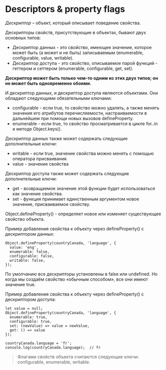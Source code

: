 # Descriptors & property flags

_Дескриптор_ – объект, который описывает поведение свойства.

Дескрипторы свойств, присутствующие в объектах, бывают двух основных типов:

* Дескриптор данных - это свойство, имеющее значение, которое может быть (а может и не быть) записываемым (enumerable, configurable, value, writable).
* Дескриптор доступа - это свойство, описываемое парой функций - геттером и сеттером (enumerable, configurable, get, set).

__Дескриптор может быть только чем-то одним из этих двух типов; он не может быть одновременно обоими.__

И дескриптор данных, и дескриптор доступа являются объектами. Они обладают следующими обязательными ключами:

* configurable - если true, то свойство можно удалять, а также менять значения его атрибутов перечисляемости, настраиваемости в дальнейшем при помощи новых вызовов defineProperty.
* enumerable - если true, то свойство просматривается в цикле for..in и методе Object.keys().

Дескриптор данных также может содержать следующие дополнительные ключи:

* writable - если true, значение свойства можно менять с помощью оператора присваивания.
* value - значение свойства

Дескриптор доступа также может содержать следующие дополнительные ключи:

* get - возвращаемое значение этой функции будет использоваться как значение свойства.
* set - функция принимает единственным аргументом новое значение, присваиваемое свойству.

Object.defineProperty() - определяет новое или изменяет существующее свойство объекта.

Пример добавления свойства к объекту через defineProperty() с дескриптором данных:

~~~
Object.defineProperty(countryCanada, 'language', {
  value: 'eng',
  enumerable: false,
  configurable: false,
  writable: false,
});
~~~

По умолчанию все дескрипторы установлены в false или undefined. Но когда мы создаём свойство «обычным способом», все они имеют значение true.

Пример добавления свойства к объекту через defineProperty() с дескриптором доступа:

~~~
let value = null;
Object.defineProperty(countryCanada, 'language', {
  enumerable: true,
  configurable: true,
  set: (newValue) => value = newValue,
  get: () => value
});

countryCanada.language = 'fr';
console.log(countryCanada.language);  // fr
~~~

> Флагами свойств объекта считаются следующие ключи: configurable, enumerable, writable.
